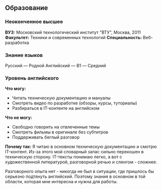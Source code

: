 ## Образование

### Неоконченное высшее

**ВУЗ:** Московский технологический институт "ВТУ", Москва, 2011
**Факультет:** Техники и современных технологий
**Специальность:** Веб-разработка

### Знание языков
Русский — Родной
Английский — B1 — Средний

### Уровень английского

**Что могу:**
- Читать техническую документацию и мануалы
- Смотреть видео по разработке (обзоры, курсы, туториалы)
- Разбираться в IT-контенте на английском

**Что не могу:**
- Свободно говорить на отвлеченные темы
- Смотреть фильмы в оригинале без субтитров
- Поддерживать беглый разговор

**Почему так:**
Я читаю в основном техническую документацию и смотрю IT-контент. Из-за этого мой словарный запас сильно перекошен в техническую сторону. IT-тексты понимаю легко, а вот с художественной литературой, разговорной речью и сленгом - сложнее.

Разговорного опыта нет - никогда не был в ситуации, где пришлось бы серьезно подтянуть английский. Поэтому знания в основном в той области, которая мне интересна и нужна для работы. 

